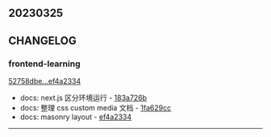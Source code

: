 ## 20230325

## CHANGELOG

### frontend-learning

[52758dbe...ef4a2334](https://github.com/zhbhun/frontend-learning/compare/52758dbe...ef4a2334)

* docs: next.js 区分环境运行 - [183a726b](https://github.com/zhbhun/frontend-learning/commit/183a726bbb32abf6ce6cd82038570b04acda6ca1)
* docs: 整理 css custom media 文档 - [1fa629cc](https://github.com/zhbhun/frontend-learning/commit/1fa629cc67c540a09f041f83127f20c37620a14b)
* docs: masonry layout - [ef4a2334](https://github.com/zhbhun/frontend-learning/commit/ef4a2334a9b4cba190cce1c62855b2aaef708d2b)

---

